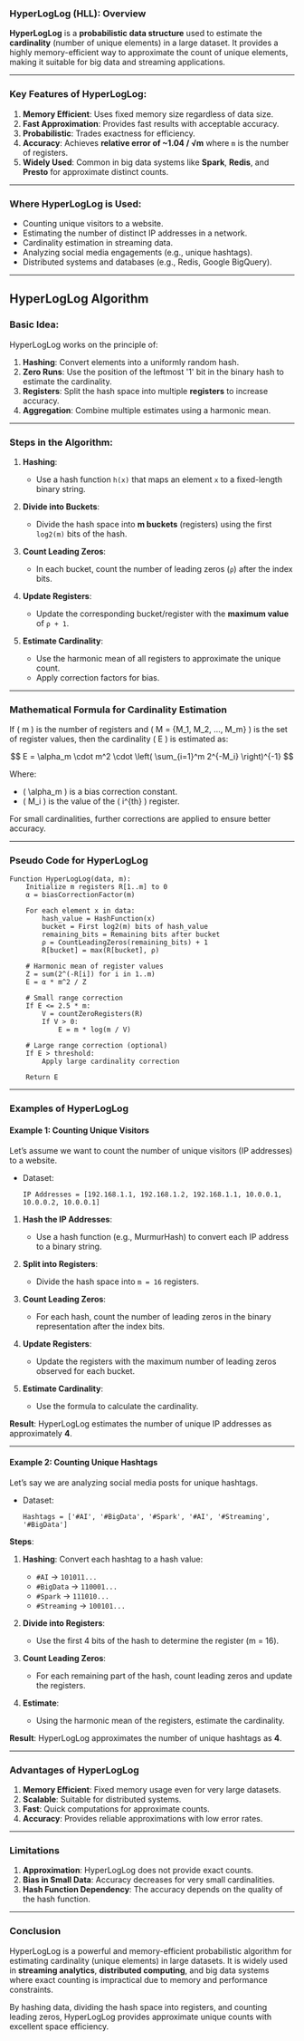 ### **HyperLogLog (HLL): Overview**

**HyperLogLog** is a **probabilistic data structure** used to estimate the **cardinality** (number of unique elements) in a large dataset. It provides a highly memory-efficient way to approximate the count of unique elements, making it suitable for big data and streaming applications.

---

### **Key Features of HyperLogLog:**

1. **Memory Efficient**: Uses fixed memory size regardless of data size.
2. **Fast Approximation**: Provides fast results with acceptable accuracy.
3. **Probabilistic**: Trades exactness for efficiency.
4. **Accuracy**: Achieves **relative error of ~1.04 / √m** where `m` is the number of registers.
5. **Widely Used**: Common in big data systems like **Spark**, **Redis**, and **Presto** for approximate distinct counts.

---

### **Where HyperLogLog is Used:**

- Counting unique visitors to a website.
- Estimating the number of distinct IP addresses in a network.
- Cardinality estimation in streaming data.
- Analyzing social media engagements (e.g., unique hashtags).
- Distributed systems and databases (e.g., Redis, Google BigQuery).

---

## **HyperLogLog Algorithm**

### Basic Idea:

HyperLogLog works on the principle of:

1. **Hashing**: Convert elements into a uniformly random hash.
2. **Zero Runs**: Use the position of the leftmost '1' bit in the binary hash to estimate the cardinality.
3. **Registers**: Split the hash space into multiple **registers** to increase accuracy.
4. **Aggregation**: Combine multiple estimates using a harmonic mean.

---

### **Steps in the Algorithm**:

1. **Hashing**:
   - Use a hash function `h(x)` that maps an element `x` to a fixed-length binary string.

2. **Divide into Buckets**:
   - Divide the hash space into **m buckets** (registers) using the first `log2(m)` bits of the hash.

3. **Count Leading Zeros**:
   - In each bucket, count the number of leading zeros (`ρ`) after the index bits.

4. **Update Registers**:
   - Update the corresponding bucket/register with the **maximum value** of `ρ + 1`.

5. **Estimate Cardinality**:
   - Use the harmonic mean of all registers to approximate the unique count.
   - Apply correction factors for bias.

---

### **Mathematical Formula for Cardinality Estimation**

If \( m \) is the number of registers and \( M = \{M_1, M_2, ..., M_m\} \) is the set of register values, then the cardinality \( E \) is estimated as:

$$
E = \alpha_m \cdot m^2 \cdot \left( \sum_{i=1}^m 2^{-M_i} \right)^{-1}
$$

Where:
- \( \alpha_m \) is a bias correction constant.
- \( M_i \) is the value of the \( i^{th} \) register.

For small cardinalities, further corrections are applied to ensure better accuracy.

---

### **Pseudo Code for HyperLogLog**

```plaintext
Function HyperLogLog(data, m):
    Initialize m registers R[1..m] to 0
    α = biasCorrectionFactor(m)
    
    For each element x in data:
        hash_value = HashFunction(x)
        bucket = First log2(m) bits of hash_value
        remaining_bits = Remaining bits after bucket
        ρ = CountLeadingZeros(remaining_bits) + 1
        R[bucket] = max(R[bucket], ρ)
    
    # Harmonic mean of register values
    Z = sum(2^(-R[i]) for i in 1..m)
    E = α * m^2 / Z
    
    # Small range correction
    If E <= 2.5 * m:
        V = countZeroRegisters(R)
        If V > 0:
            E = m * log(m / V)
    
    # Large range correction (optional)
    If E > threshold:
        Apply large cardinality correction
    
    Return E
```

---

### **Examples of HyperLogLog**

#### **Example 1: Counting Unique Visitors**

Let’s assume we want to count the number of unique visitors (IP addresses) to a website.

- Dataset:  
  ```
  IP Addresses = [192.168.1.1, 192.168.1.2, 192.168.1.1, 10.0.0.1, 10.0.0.2, 10.0.0.1]
  ```

1. **Hash the IP Addresses**:
   - Use a hash function (e.g., MurmurHash) to convert each IP address to a binary string.

2. **Split into Registers**:
   - Divide the hash space into `m = 16` registers.

3. **Count Leading Zeros**:
   - For each hash, count the number of leading zeros in the binary representation after the index bits.

4. **Update Registers**:
   - Update the registers with the maximum number of leading zeros observed for each bucket.

5. **Estimate Cardinality**:
   - Use the formula to calculate the cardinality.

**Result**: HyperLogLog estimates the number of unique IP addresses as approximately **4**.

---

#### **Example 2: Counting Unique Hashtags**

Let’s say we are analyzing social media posts for unique hashtags.

- Dataset:  
  ```
  Hashtags = ['#AI', '#BigData', '#Spark', '#AI', '#Streaming', '#BigData']
  ```

**Steps**:

1. **Hashing**: Convert each hashtag to a hash value:
   - `#AI` → `101011...`
   - `#BigData` → `110001...`
   - `#Spark` → `111010...`
   - `#Streaming` → `100101...`

2. **Divide into Registers**:
   - Use the first 4 bits of the hash to determine the register (m = 16).

3. **Count Leading Zeros**:
   - For each remaining part of the hash, count leading zeros and update the registers.

4. **Estimate**:
   - Using the harmonic mean of the registers, estimate the cardinality.

**Result**: HyperLogLog approximates the number of unique hashtags as **4**.

---

### **Advantages of HyperLogLog**

1. **Memory Efficient**: Fixed memory usage even for very large datasets.
2. **Scalable**: Suitable for distributed systems.
3. **Fast**: Quick computations for approximate counts.
4. **Accuracy**: Provides reliable approximations with low error rates.

---

### **Limitations**

1. **Approximation**: HyperLogLog does not provide exact counts.
2. **Bias in Small Data**: Accuracy decreases for very small cardinalities.
3. **Hash Function Dependency**: The accuracy depends on the quality of the hash function.

---

### **Conclusion**

HyperLogLog is a powerful and memory-efficient probabilistic algorithm for estimating cardinality (unique elements) in large datasets. It is widely used in **streaming analytics**, **distributed computing**, and big data systems where exact counting is impractical due to memory and performance constraints.

By hashing data, dividing the hash space into registers, and counting leading zeros, HyperLogLog provides approximate unique counts with excellent space efficiency.
